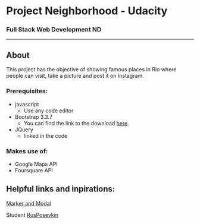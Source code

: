 # Project Neighborhood - Udacity
### Full Stack Web Development ND
_______________________
## About

This project has the objective of showing famous places in Rio where people can visit, take a picture and post it on Instagram.

### Prerequisites:
- javascript
    - Use any code editor
- Bootstrap 3.3.7
    - You can find the link to the download [here](http://blog.getbootstrap.com/2016/07/25/bootstrap-3-3-7-released/).
- JQuery
    - linked in the code

### Makes use of:
- Google Maps API
- Foursquare API

## Helpful links and inpirations:

[Marker and Modal](https://jsfiddle.net/user2314737/pmh9s4s6/)

Student [RusPosevkin](https://github.com/RusPosevkin/)
